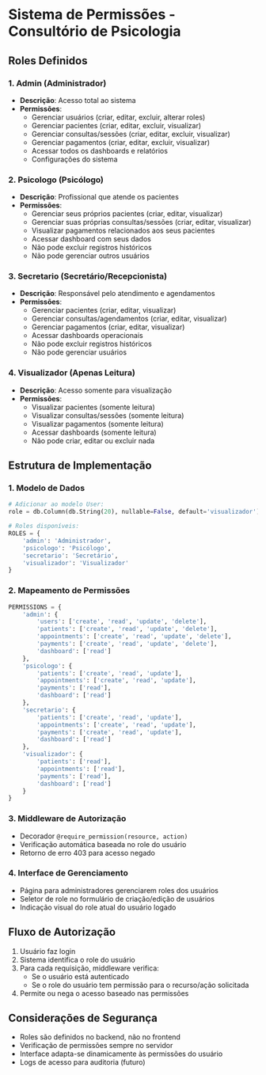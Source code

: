 # Sistema de Permissões - Consultório de Psicologia

## Roles Definidos

### 1. Admin (Administrador)
- **Descrição**: Acesso total ao sistema
- **Permissões**:
  - Gerenciar usuários (criar, editar, excluir, alterar roles)
  - Gerenciar pacientes (criar, editar, excluir, visualizar)
  - Gerenciar consultas/sessões (criar, editar, excluir, visualizar)
  - Gerenciar pagamentos (criar, editar, excluir, visualizar)
  - Acessar todos os dashboards e relatórios
  - Configurações do sistema

### 2. Psicologo (Psicólogo)
- **Descrição**: Profissional que atende os pacientes
- **Permissões**:
  - Gerenciar seus próprios pacientes (criar, editar, visualizar)
  - Gerenciar suas próprias consultas/sessões (criar, editar, visualizar)
  - Visualizar pagamentos relacionados aos seus pacientes
  - Acessar dashboard com seus dados
  - Não pode excluir registros históricos
  - Não pode gerenciar outros usuários

### 3. Secretario (Secretário/Recepcionista)
- **Descrição**: Responsável pelo atendimento e agendamentos
- **Permissões**:
  - Gerenciar pacientes (criar, editar, visualizar)
  - Gerenciar consultas/agendamentos (criar, editar, visualizar)
  - Gerenciar pagamentos (criar, editar, visualizar)
  - Acessar dashboards operacionais
  - Não pode excluir registros históricos
  - Não pode gerenciar usuários

### 4. Visualizador (Apenas Leitura)
- **Descrição**: Acesso somente para visualização
- **Permissões**:
  - Visualizar pacientes (somente leitura)
  - Visualizar consultas/sessões (somente leitura)
  - Visualizar pagamentos (somente leitura)
  - Acessar dashboards (somente leitura)
  - Não pode criar, editar ou excluir nada

## Estrutura de Implementação

### 1. Modelo de Dados
```python
# Adicionar ao modelo User:
role = db.Column(db.String(20), nullable=False, default='visualizador')

# Roles disponíveis:
ROLES = {
    'admin': 'Administrador',
    'psicologo': 'Psicólogo',
    'secretario': 'Secretário',
    'visualizador': 'Visualizador'
}
```

### 2. Mapeamento de Permissões
```python
PERMISSIONS = {
    'admin': {
        'users': ['create', 'read', 'update', 'delete'],
        'patients': ['create', 'read', 'update', 'delete'],
        'appointments': ['create', 'read', 'update', 'delete'],
        'payments': ['create', 'read', 'update', 'delete'],
        'dashboard': ['read']
    },
    'psicologo': {
        'patients': ['create', 'read', 'update'],
        'appointments': ['create', 'read', 'update'],
        'payments': ['read'],
        'dashboard': ['read']
    },
    'secretario': {
        'patients': ['create', 'read', 'update'],
        'appointments': ['create', 'read', 'update'],
        'payments': ['create', 'read', 'update'],
        'dashboard': ['read']
    },
    'visualizador': {
        'patients': ['read'],
        'appointments': ['read'],
        'payments': ['read'],
        'dashboard': ['read']
    }
}
```

### 3. Middleware de Autorização
- Decorador `@require_permission(resource, action)`
- Verificação automática baseada no role do usuário
- Retorno de erro 403 para acesso negado

### 4. Interface de Gerenciamento
- Página para administradores gerenciarem roles dos usuários
- Seletor de role no formulário de criação/edição de usuários
- Indicação visual do role atual do usuário logado

## Fluxo de Autorização

1. Usuário faz login
2. Sistema identifica o role do usuário
3. Para cada requisição, middleware verifica:
   - Se o usuário está autenticado
   - Se o role do usuário tem permissão para o recurso/ação solicitada
4. Permite ou nega o acesso baseado nas permissões

## Considerações de Segurança

- Roles são definidos no backend, não no frontend
- Verificação de permissões sempre no servidor
- Interface adapta-se dinamicamente às permissões do usuário
- Logs de acesso para auditoria (futuro)

